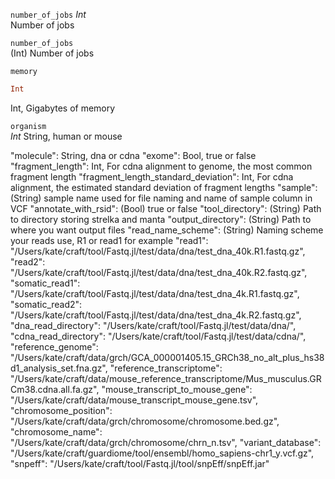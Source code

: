 `number_of_jobs`    _Int_<br>
Number of jobs

`number_of_jobs`<br>
(Int) Number of jobs

`memory`<br>

```julia
Int
```

Int, Gigabytes of memory

`organism`<br>
_Int_
String, human or mouse

"molecule": String, dna or cdna
"exome": Bool, true or false
"fragment_length": Int, For cdna alignment to genome, the most common fragment length
"fragment_length_standard_deviation": Int, For cdna alignment, the estimated standard deviation of fragment lengths
"sample": (String) sample name used for file naming and name of sample column in VCF
"annotate_with_rsid": (Bool) true or false
"tool_directory": (String) Path to directory storing strelka and manta
"output_directory": (String) Path to where you want output files
"read_name_scheme": (String) Naming scheme your reads use, R1 or read1 for example
"read1": "/Users/kate/craft/tool/Fastq.jl/test/data/dna/test_dna_40k.R1.fastq.gz",
"read2": "/Users/kate/craft/tool/Fastq.jl/test/data/dna/test_dna_40k.R2.fastq.gz",
"somatic_read1": "/Users/kate/craft/tool/Fastq.jl/test/data/dna/test_dna_4k.R1.fastq.gz",
"somatic_read2": "/Users/kate/craft/tool/Fastq.jl/test/data/dna/test_dna_4k.R2.fastq.gz",
"dna_read_directory": "/Users/kate/craft/tool/Fastq.jl/test/data/dna/",
"cdna_read_directory": "/Users/kate/craft/tool/Fastq.jl/test/data/cdna/",
"reference_genome": "/Users/kate/craft/data/grch/GCA_000001405.15_GRCh38_no_alt_plus_hs38d1_analysis_set.fna.gz",
"reference_transcriptome": "/Users/kate/craft/data/mouse_reference_transcriptome/Mus_musculus.GRCm38.cdna.all.fa.gz",
"mouse_transcript_to_mouse_gene": "/Users/kate/craft/data/mouse_transcript_mouse_gene.tsv",
"chromosome_position": "/Users/kate/craft/data/grch/chromosome/chromosome.bed.gz",
"chromosome_name": "/Users/kate/craft/data/grch/chromosome/chrn_n.tsv",
"variant_database": "/Users/kate/craft/guardiome/tool/ensembl/homo_sapiens-chr1_y.vcf.gz",
"snpeff": "/Users/kate/craft/tool/Fastq.jl/tool/snpEff/snpEff.jar"
